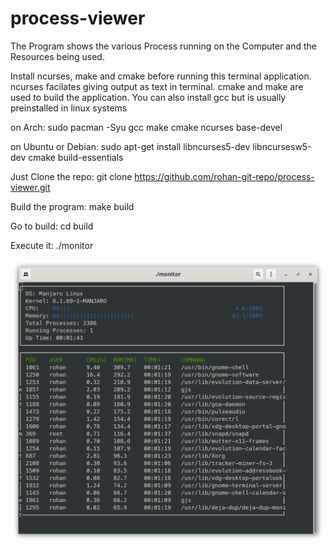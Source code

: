 # process-viewer
The Program shows the various Process running on the Computer and the Resources being used.

Install ncurses, make and cmake before running this terminal application.
ncurses facilates giving output as text in terminal.
cmake and make are used to build the application.
You can also install gcc but is usually preinstalled in linux systems

on Arch:
sudo pacman -Syu gcc make cmake ncurses base-devel

on Ubuntu or Debian:
sudo apt-get install libncurses5-dev libncursesw5-dev cmake build-essentials

Just Clone the repo:
 git clone https://github.com/rohan-git-repo/process-viewer.git

Build the program:
make build

Go to build:
cd build

Execute it:
./monitor

![Process Viewer](monitor.png)
